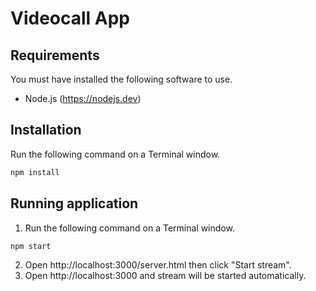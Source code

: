Videocall App
=============

Requirements
------------

You must have installed the following software to use.
- Node.js (https://nodejs.dev)

Installation
------------

Run the following command on a Terminal window.
```sh
npm install
```

Running application
-------------------

1. Run the following command on a Terminal window.
```sh
npm start
```
2. Open http://localhost:3000/server.html then click "Start stream".
3. Open http://localhost:3000 and stream will be started automatically.